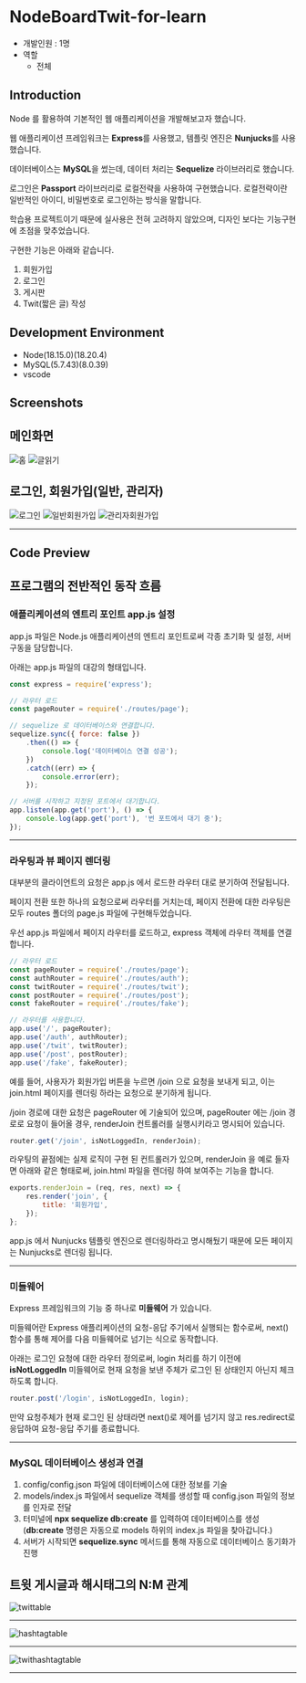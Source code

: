 # NodeBoardTwit-for-learn
- 개발인원 : 1명
- 역할
  - 전체
## Introduction
Node 를 활용하여 기본적인 웹 애플리케이션을 개발해보고자 했습니다.

웹 애플리케이션 프레임워크는 **Express**를 사용했고, 템플릿 엔진은 **Nunjucks**를 사용했습니다.

데이터베이스는 **MySQL**을 썼는데, 데이터 처리는 **Sequelize** 라이브러리로 했습니다.

로그인은 **Passport** 라이브러리로 로컬전략을 사용하여 구현했습니다. 로컬전략이란 일반적인 아이디, 비밀번호로 로그인하는 방식을 말합니다.

학습용 프로젝트이기 때문에 실사용은 전혀 고려하지 않았으며, 디자인 보다는 기능구현에 초점을 맞추었습니다.

구현한 기능은 아래와 같습니다.

1. 회원가입
2. 로그인
3. 게시판
4. Twit(짧은 글) 작성
## Development Environment
- Node(18.15.0)(18.20.4)
- MySQL(5.7.43)(8.0.39)
- vscode
## Screenshots
## 메인화면
![홈](https://github.com/user-attachments/assets/edce603d-7ed3-4a97-bd2d-675855b65fed)
![글읽기](https://github.com/user-attachments/assets/349ce2dd-45d7-4538-9efb-3c18d5fd7733)

## 로그인, 회원가입(일반, 관리자)
![로그인](https://github.com/user-attachments/assets/980cae09-4060-44f1-8f51-da2d89156043)
![일반회원가입](https://github.com/user-attachments/assets/87572840-56f4-4582-bb23-d230df70c523)
![관리자회원가입](https://github.com/user-attachments/assets/2aecd792-dded-467e-a10f-9cc63f82c207)

---
## Code Preview
## 프로그램의 전반적인 동작 흐름

### 애플리케이션의 엔트리 포인트 app.js 설정

app.js 파일은 Node.js 애플리케이션의 엔트리 포인트로써 각종 초기화 및 설정, 서버 구동을 담당합니다.

아래는 app.js 파일의 대강의 형태입니다.

```javascript
const express = require('express');

// 라우터 로드
const pageRouter = require('./routes/page');

// sequelize 로 데이터베이스와 연결합니다.
sequelize.sync({ force: false })
    .then(() => {
        console.log('데이터베이스 연결 성공');
    })
    .catch((err) => {
        console.error(err);
    });

// 서버를 시작하고 지정된 포트에서 대기합니다.
app.listen(app.get('port'), () => {
    console.log(app.get('port'), '번 포트에서 대기 중');
});
```

---

### 라우팅과 뷰 페이지 렌더링

대부분의 클라이언트의 요청은 app.js 에서 로드한 라우터 대로 분기하여 전달됩니다.

페이지 전환 또한 하나의 요청으로써 라우터를 거치는데, 페이지 전환에 대한 라우팅은 모두 routes 폴더의 page.js 파일에 구현해두었습니다.

우선 app.js 파일에서 페이지 라우터를 로드하고, express 객체에 라우터 객체를 연결합니다.

```javascript
// 라우터 로드
const pageRouter = require('./routes/page');
const authRouter = require('./routes/auth');
const twitRouter = require('./routes/twit');
const postRouter = require('./routes/post');
const fakeRouter = require('./routes/fake');

// 라우터를 사용합니다.
app.use('/', pageRouter);
app.use('/auth', authRouter);
app.use('/twit', twitRouter);
app.use('/post', postRouter);
app.use('/fake', fakeRouter);
```

예를 들어, 사용자가 회원가입 버튼을 누르면 /join 으로 요청을 보내게 되고, 이는 join.html 페이지를 렌더링 하라는 요청으로 분기하게 됩니다.

/join 경로에 대한 요청은 pageRouter 에 기술되어 있으며, pageRouter 에는 /join 경로로 요청이 들어올 경우, renderJoin 컨트롤러를 실행시키라고 명시되어 있습니다.

```javascript
router.get('/join', isNotLoggedIn, renderJoin);
```

라우팅의 끝점에는 실제 로직이 구현 된 컨트롤러가 있으며, renderJoin 을 예로 들자면 아래와 같은 형태로써, join.html 파일을 렌더링 하여 보여주는 기능을 합니다.

```javascript
exports.renderJoin = (req, res, next) => {
    res.render('join', {
        title: '회원가입',
    });
};
```

app.js 에서 Nunjucks 템플릿 엔진으로 렌더링하라고 명시해뒀기 때문에 모든 페이지는 Nunjucks로 렌더링 됩니다.

---

### 미들웨어

Express 프레임워크의 기능 중 하나로 **미들웨어** 가 있습니다.

미들웨어란 Express 애플리케이션의 요청-응답 주기에서 실행되는 함수로써, next() 함수를 통해 제어를 다음 미들웨어로 넘기는 식으로 동작합니다.

아래는 로그인 요청에 대한 라우터 정의로써, login 처리를 하기 이전에 **isNotLoggedIn** 미들웨어로 현재 요청을 보낸 주체가 로그인 된 상태인지 아닌지 체크하도록 합니다.

```javascript
router.post('/login', isNotLoggedIn, login);
```

만약 요청주체가 현재 로그인 된 상태라면 next()로 제어를 넘기지 않고 res.redirect로 응답하여 요청-응답 주기를 종료합니다.

---

### MySQL 데이터베이스 생성과 연결

1. config/config.json 파일에 데이터베이스에 대한 정보를 기술
2. models/index.js 파일에서 sequelize 객체를 생성할 때 config.json 파일의 정보를 인자로 전달
3. 터미널에 **npx sequelize db:create** 를 입력하여 데이터베이스를 생성(**db:create** 명령은 자동으로 models 하위의 index.js 파일을 찾아갑니다.)
4. 서버가 시작되면 **sequelize.sync** 메서드를 통해 자동으로 데이터베이스 동기화가 진행

## 트윗 게시글과 해시태그의 N:M 관계
![twittable](https://github.com/user-attachments/assets/cb3b3d7b-ed9b-443c-88af-b6d24a129917)

---
![hashtagtable](https://github.com/user-attachments/assets/3cc49993-d083-471c-9057-e79adab77e11)

---
![twithashtagtable](https://github.com/user-attachments/assets/a910aaa5-68e9-441d-9fc3-c79b478bc983)

---

